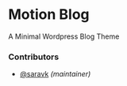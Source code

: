 Motion Blog
===============

A Minimal Wordpress Blog Theme

### Contributors
- [@saravk][0] _(maintainer)_

[0]: https://github.com/saravk
